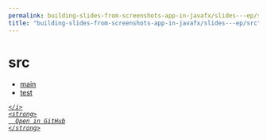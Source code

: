 ```yaml
---
permalink: building-slides-from-screenshots-app-in-javafx/slides---ep/src
title: "building-slides-from-screenshots-app-in-javafx/slides---ep/src"
---
```


# src
<ul>
  <li>
    <a href="main">
      main
    </a>
  </li>
  <li>
    <a href="test">
      test
    </a>
  </li>
</ul>
<div class="social open-gh-btn my-4">
  <a class="btn btn-github" href="https://github.com/tobiasbriones/test-blog-deploy/tree/main/swe/dev/java/javafx/drawing/productivity/building-slides-from-screenshots-app-in-javafx/slides---ep/src" target="_blank">
    <i class="fab fa-github">
      
    </i>
    <strong>
      Open in GitHub
    </strong>
  </a>
</div>